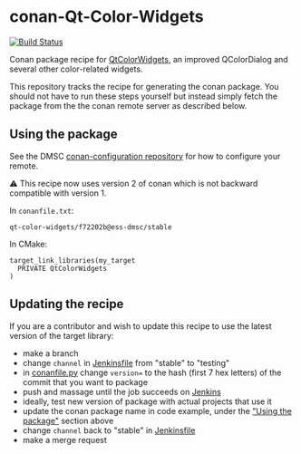 # conan-Qt-Color-Widgets

[![Build Status](https://jenkins.esss.dk/dm/job/ess-dmsc/job/conan-Qt-Color-Widgets/job/master/badge/icon)](https://jenkins.esss.dk/dm/job/ess-dmsc/job/conan-Qt-Color-Widgets/job/master/)

Conan package recipe for [QtColorWidgets](https://github.com/ess-dmsc/Qt-Color-Widgets), an improved QColorDialog and several other color-related widgets.

This repository tracks the recipe for generating the conan package. You should not have to run these steps yourself but instead simply fetch the package from the the conan remote server as described below.

## Using the package

See the DMSC [conan-configuration repository](https://github.com/ess-dmsc/conan-configuration) for how to configure your remote.

:warning: This recipe now uses version 2 of conan which is not backward compatible with version 1.

In `conanfile.txt`:

```
qt-color-widgets/f72202b@ess-dmsc/stable
```

In CMake:
```
target_link_libraries(my_target
  PRIVATE QtColorWidgets
)
```

## Updating the recipe

If you are a contributor and wish to update this recipe to use the latest version of the target library:

* make a branch
* change `channel` in [Jenkinsfile](Jenkinsfile) from "stable" to "testing"
* in [conanfile.py](conanfile.py) change `version=` to the hash (first 7 hex letters) of the commit that you want to package
* push and massage until the job succeeds on [Jenkins](https://jenkins.esss.dk/dm/job/ess-dmsc/job/conan-Qt-Color-Widgets/)
* ideally, test new version of package with actual projects that use it
* update the conan package name in code example, under the ["Using the package"](#using-the-package) section above
* change `channel` back to "stable" in [Jenkinsfile](Jenkinsfile)
* make a merge request